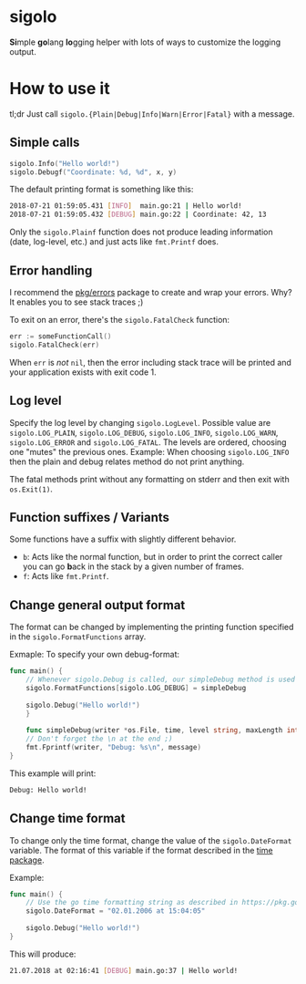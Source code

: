 # sigolo

**Si**mple **go**lang **lo**gging helper with lots of ways to customize the logging output.

# How to use it

tl;dr Just call `sigolo.{Plain|Debug|Info|Warn|Error|Fatal}` with a message.

## Simple calls

```go
sigolo.Info("Hello world!")
sigolo.Debugf("Coordinate: %d, %d", x, y)
```

The default printing format is something like this:

```bash
2018-07-21 01:59:05.431 [INFO]  main.go:21 | Hello world!
2018-07-21 01:59:05.432 [DEBUG] main.go:22 | Coordinate: 42, 13
```

Only the `sigolo.Plainf` function does not produce leading information (date, log-level, etc.) and just acts like `fmt.Printf` does.

## Error handling

I recommend the [pkg/errors](https://github.com/pkg/errors) package to create and wrap your errors.
Why? It enables you to see stack traces ;)

To exit on an error, there's the `sigolo.FatalCheck` function:

```go
err := someFunctionCall()
sigolo.FatalCheck(err)
```

When `err` is *not* `nil`, then the error including stack trace will be printed and your application exists with exit code 1.

## Log level

Specify the log level by changing `sigolo.LogLevel`.
Possible value are `sigolo.LOG_PLAIN`, `sigolo.LOG_DEBUG`, `sigolo.LOG_INFO`, `sigolo.LOG_WARN`, `sigolo.LOG_ERROR` and `sigolo.LOG_FATAL`.
The levels are ordered, choosing one "mutes" the previous ones.
Example: When choosing `sigolo.LOG_INFO` then the plain and debug relates method do not print anything.

The fatal methods print without any formatting on stderr and then exit with `os.Exit(1)`.

## Function suffixes / Variants

Some functions have a suffix with slightly different behavior.

* `b`: Acts like the normal function, but in order to print the correct caller you can go **b**ack in the stack by a given number of frames.
* `f`: Acts like `fmt.Printf`.

## Change general output format

The format can be changed by implementing the printing function specified in the `sigolo.FormatFunctions` array.

Exmaple: To specify your own debug-format:

```go
func main() {
    // Whenever sigolo.Debug is called, our simpleDebug method is used to produce the output.
    sigolo.FormatFunctions[sigolo.LOG_DEBUG] = simpleDebug
    
    sigolo.Debug("Hello world!")
    }
    
    func simpleDebug(writer *os.File, time, level string, maxLength int, caller, message string) {
    // Don't forget the \n at the end ;)
    fmt.Fprintf(writer, "Debug: %s\n", message)
}
```

This example will print:

```bash
Debug: Hello world!
```

## Change time format

To change only the time format, change the value of the `sigolo.DateFormat` variable. The format of this variable if the
format described in the [time package](https://golang.org/pkg/time/).

Example:

```go
func main() {
    // Use the go time formatting string as described in https://pkg.go.dev/time
    sigolo.DateFormat = "02.01.2006 at 15:04:05"
    
    sigolo.Debug("Hello world!")
}
```

This will produce:

```bash
21.07.2018 at 02:16:41 [DEBUG] main.go:37 | Hello world!
```
